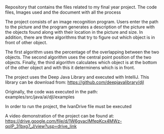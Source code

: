 Repository that contains the files related to my final year project. The code files, Images used and the document with all the process

The project consists of an image recognition program. Users enter the path to the picture and the program generates a description of the picture with the objects found along with their location in the picture and size. In addition, there are three algorithms that try to figure out which object is in front of other object.

The first algorithm uses the percentage of the overlapping between the two objects. The second algorithm uses the central point position of the two objects. Finally, the third algorithm calculates which object is at the bottom of the other object and with this it determinens which is in front.

The project uses the Deep Java Library and executed with IntelliJ. This library can be download from: 
https://github.com/deepjavalibrary/djl

Originally, the code was executed in the path:
examples/src/java/ai/djl/examples

In order to run the project, the IvanDrive file must be executed

A video demonstration of the project can be found at:
https://drive.google.com/file/d/1W6gyacIMfepKcx4MWz-qoIP_31bxg7_J/view?usp=drive_link
